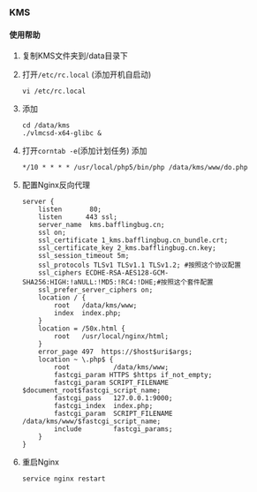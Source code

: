 ### KMS

#### 使用帮助
1.  复制KMS文件夹到/data目录下
2.  打开`/etc/rc.local` (添加开机自启动)

        vi /etc/rc.local

3.  添加

        cd /data/kms
        ./vlmcsd-x64-glibc &

4.  打开`corntab -e`(添加计划任务)
    添加

        */10 * * * * /usr/local/php5/bin/php /data/kms/www/do.php

5.  配置Nginx反向代理

        server {
            listen       80;
            listen      443 ssl;
            server_name  kms.bafflingbug.cn;
            ssl on;
            ssl_certificate 1_kms.bafflingbug.cn_bundle.crt;
            ssl_certificate_key 2_kms.bafflingbug.cn.key;
            ssl_session_timeout 5m;
            ssl_protocols TLSv1 TLSv1.1 TLSv1.2; #按照这个协议配置
            ssl_ciphers ECDHE-RSA-AES128-GCM-SHA256:HIGH:!aNULL:!MD5:!RC4:!DHE;#按照这个套件配置
            ssl_prefer_server_ciphers on; 
            location / {
                root   /data/kms/www;
                index  index.php;
            }
            location = /50x.html {
                root   /usr/local/nginx/html;
            }
            error_page 497  https://$host$uri$args;
            location ~ \.php$ {
                root           /data/kms/www;
                fastcgi_param HTTPS $https if_not_empty; 
                fastcgi_param SCRIPT_FILENAME $document_root$fastcgi_script_name;
                fastcgi_pass   127.0.0.1:9000;
                fastcgi_index  index.php;
                fastcgi_param  SCRIPT_FILENAME  /data/kms/www/$fastcgi_script_name;
                include        fastcgi_params;
            }
        }


6.  重启Nginx

        service nginx restart
